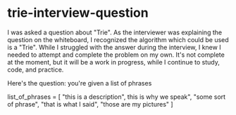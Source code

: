 # trie-interview-question

I was asked a question about "Trie". As the interviewer was explaining the question on the whiteboard, I recognized the algorithm which could be used is a "Trie". While I struggled with the answer during the interview, I knew I needed to attempt and complete the problem on my own. It's not complete at the moment, but it will be a work in progress, while I continue to study, code, and practice.

Here's the question: you're given a list of phrases

list_of_phrases = [ "this is a description", this is why we speak", "some sort of phrase", "that is what I said", "those are my pictures" ] 
